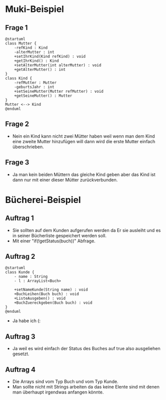 # Muki-Beispiel

## Frage 1

```plantuml
@startuml
class Mutter {
    -refKind : Kind
    -alterMutter : int
    +setIhrKind(Kind refKind) : void
    +getIhrKind() : Kind
    +setAlterMutter(int alterMutter) : void
    +getAlterMutter() : int
}
class Kind {
    -refMutter : Mutter
    -geburtsJahr : int
    +setSeineMutter(Mutter refMutter) : void
    +getSeineMutter() : Mutter
}
Mutter <--> Kind
@enduml
```

## Frage 2

* Nein ein Kind kann nicht zwei Mütter haben weil wenn man dem Kind eine zweite Mutter hinzufügen will dann wird die erste Mutter einfach überschrieben.

## Frage 3

* Ja man kein beiden Müttern das gleiche Kind geben aber das Kind ist dann nur mit einer dieser Mütter zurückverbunden.

# Bücherei-Beispiel

## Auftrag 1

* Sie sollten auf dem Kunden aufgerufen werden da Er sie ausleiht und es in seiner Bücherliste gespeichert werden soll.
* Mit einer "if(!getStatus(buch))" Abfrage.

## Auftrag 2

```plantuml
@startuml
class Kunde {
    - name : String
    - l : ArrayList<Buch>

    +setNameKunde(String name) : void
    +BuchLeihen(Buch buch) : void
    +ListeAusgeben() : void
    +BuchZuereckgeben(Buch buch) : void
}
@enduml
```

* Ja habe ich (:

## Auftrag 3

* Ja weil es wird einfach der Status des Buches auf true also ausgeliehen gesetzt.

## Auftrag 4

* Die Arrays sind vom Typ Buch und vom Typ Kunde.
* Man sollte nicht mit Strings arbeiten da das keine Elente sind mit denen man überhaupt irgendwas anfangen könnte.